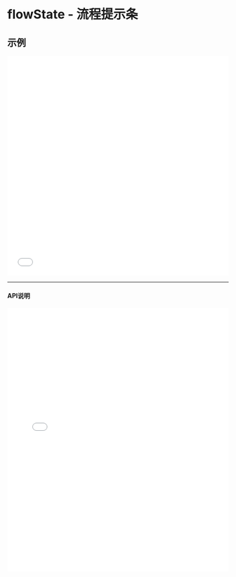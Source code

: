 # flowState - 流程提示条

## 示例

<iframe width="100%" height="500" src="//jsrun.net/eZkKp/embedded/all/light/" allowfullscreen="allowfullscreen" frameborder="0"></iframe>

*****
#### API说明

<iframe width="100%" height="600" src="../black_hole/1.0/module-flowState.html" frameborder="0" id="innerFrame"></iframe>